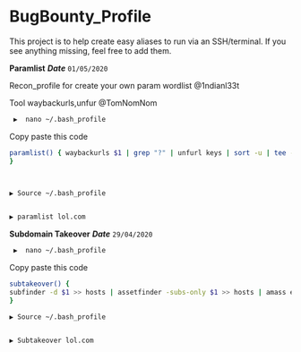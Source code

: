# BugBounty_Profile

This project is to help create easy aliases to run via an SSH/terminal. If you see anything missing, feel free to add them.




**Paramlist** ***Date*** `01/05/2020`

Recon_profile for create your own param wordlist @1ndianl33t

Tool waybackurls,unfur @TomNomNom

```bash
 ▶  nano ~/.bash_profile
```
Copy paste this code 

```bash
paramlist() { waybackurls $1 | grep "?" | unfurl keys | sort -u | tee -a paramlist.txt
}

```
```bash


▶ Source ~/.bash_profile


▶ paramlist lol.com

```



**Subdomain Takeover**  ***Date*** `29/04/2020`



```bash
 ▶  nano ~/.bash_profile
```
Copy paste this code 


```bash
subtakeover() {
subfinder -d $1 >> hosts | assetfinder -subs-only $1 >> hosts | amass enum -norecursive -noalts -d $1 >> hosts | subjack -w hosts -t 100 -timeout 30 -ssl -c ~/subjack/fingerprints.json -v 3 >> takeover 
}
```
```
▶ Source ~/.bash_profile


▶ Subtakeover lol.com
```






























